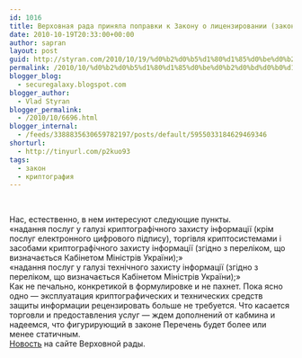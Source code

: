 ```yaml
---
id: 1016
title: Верховная рада приняла поправки к Закону о лицензировании (законопроект №6696)
date: 2010-10-19T20:33:00+00:00
author: sapran
layout: post
guid: http://styran.com/2010/10/19/%d0%b2%d0%b5%d1%80%d1%85%d0%be%d0%b2%d0%bd%d0%b0%d1%8f-%d1%80%d0%b0%d0%b4%d0%b0-%d0%bf%d1%80%d0%b8%d0%bd%d1%8f%d0%bb%d0%b0-%d0%bf%d0%be%d0%bf%d1%80%d0%b0%d0%b2%d0%ba%d0%b8-%d0%ba-%d0%b7%d0%b0%d0%ba/
permalink: /2010/10/%d0%b2%d0%b5%d1%80%d1%85%d0%be%d0%b2%d0%bd%d0%b0%d1%8f-%d1%80%d0%b0%d0%b4%d0%b0-%d0%bf%d1%80%d0%b8%d0%bd%d1%8f%d0%bb%d0%b0-%d0%bf%d0%be%d0%bf%d1%80%d0%b0%d0%b2%d0%ba%d0%b8-%d0%ba-%d0%b7%d0%b0%d0%ba/
blogger_blog:
  - securegalaxy.blogspot.com
blogger_author:
  - Vlad Styran
blogger_permalink:
  - /2010/10/6696.html
blogger_internal:
  - /feeds/3388835630659782197/posts/default/5955033184629469346
shorturl:
  - http://tinyurl.com/p2kuo93
tags:
  - закон
  - криптография
---
```

<span style="font-family: Arial; font-size: small;"><span style="font-size: 13px;"></span></span>  
<span style="font-family: Arial; font-size: small;"><span style="font-size: 13px;"> 

<div>
  Нас, естественно, в нем интересуют следующие пункты.
</div>

<div>
</div>

<div>
  &#171;надання послуг у галузі криптографічного захисту інформації (крім послуг електронного цифрового підпису), торгівля криптосистемами і засобами криптографічного захисту інформації (згідно з переліком, що визначається Кабінетом Міністрів України);&#187;
</div>

<div>
</div>

<div>
  &#171;надання послуг у галузі технічного захисту інформації (згідно з переліком, що визначається Кабінетом Міністрів України);&#187;
</div>

<div>
</div>

<div>
  Как не печально, конкретикой в формулировке и не пахнет. Пока ясно одно &#8212; эксплуатация криптографических и технических средств защиты информации рецензировать больше не требуется. Что касается торговли и предоставления услуг &#8212; ждем дополнений от кабмина и надеемся, что фигурирующий в законе Перечень будет более или менее статичным.
</div>

<div>
</div>

<div>
  <a href="http://portal.rada.gov.ua/rada/control/uk/publish/article/news_left?art_id=217902&cat_id=37486">Новость</a> на сайте Верховной рады.
</div>

<p>
  </span></span>
</p>

<div class="addtoany_share_save_container addtoany_content_bottom">
  <div class="a2a_kit a2a_kit_size_32 addtoany_list a2a_target" id="wpa2a_125">
    <a class="a2a_button_facebook" href="http://www.addtoany.com/add_to/facebook?linkurl=https%3A%2F%2Fblog.styran.com%2F2010%2F10%2F%25d0%25b2%25d0%25b5%25d1%2580%25d1%2585%25d0%25be%25d0%25b2%25d0%25bd%25d0%25b0%25d1%258f-%25d1%2580%25d0%25b0%25d0%25b4%25d0%25b0-%25d0%25bf%25d1%2580%25d0%25b8%25d0%25bd%25d1%258f%25d0%25bb%25d0%25b0-%25d0%25bf%25d0%25be%25d0%25bf%25d1%2580%25d0%25b0%25d0%25b2%25d0%25ba%25d0%25b8-%25d0%25ba-%25d0%25b7%25d0%25b0%25d0%25ba%2F&linkname=%D0%92%D0%B5%D1%80%D1%85%D0%BE%D0%B2%D0%BD%D0%B0%D1%8F%20%D1%80%D0%B0%D0%B4%D0%B0%20%D0%BF%D1%80%D0%B8%D0%BD%D1%8F%D0%BB%D0%B0%20%D0%BF%D0%BE%D0%BF%D1%80%D0%B0%D0%B2%D0%BA%D0%B8%20%D0%BA%20%D0%97%D0%B0%D0%BA%D0%BE%D0%BD%D1%83%20%D0%BE%20%D0%BB%D0%B8%D1%86%D0%B5%D0%BD%D0%B7%D0%B8%D1%80%D0%BE%D0%B2%D0%B0%D0%BD%D0%B8%D0%B8%20%28%D0%B7%D0%B0%D0%BA%D0%BE%D0%BD%D0%BE%D0%BF%D1%80%D0%BE%D0%B5%D0%BA%D1%82%20%E2%84%966696%29" title="Facebook" rel="nofollow" target="_blank"></a><a class="a2a_button_twitter" href="http://www.addtoany.com/add_to/twitter?linkurl=https%3A%2F%2Fblog.styran.com%2F2010%2F10%2F%25d0%25b2%25d0%25b5%25d1%2580%25d1%2585%25d0%25be%25d0%25b2%25d0%25bd%25d0%25b0%25d1%258f-%25d1%2580%25d0%25b0%25d0%25b4%25d0%25b0-%25d0%25bf%25d1%2580%25d0%25b8%25d0%25bd%25d1%258f%25d0%25bb%25d0%25b0-%25d0%25bf%25d0%25be%25d0%25bf%25d1%2580%25d0%25b0%25d0%25b2%25d0%25ba%25d0%25b8-%25d0%25ba-%25d0%25b7%25d0%25b0%25d0%25ba%2F&linkname=%D0%92%D0%B5%D1%80%D1%85%D0%BE%D0%B2%D0%BD%D0%B0%D1%8F%20%D1%80%D0%B0%D0%B4%D0%B0%20%D0%BF%D1%80%D0%B8%D0%BD%D1%8F%D0%BB%D0%B0%20%D0%BF%D0%BE%D0%BF%D1%80%D0%B0%D0%B2%D0%BA%D0%B8%20%D0%BA%20%D0%97%D0%B0%D0%BA%D0%BE%D0%BD%D1%83%20%D0%BE%20%D0%BB%D0%B8%D1%86%D0%B5%D0%BD%D0%B7%D0%B8%D1%80%D0%BE%D0%B2%D0%B0%D0%BD%D0%B8%D0%B8%20%28%D0%B7%D0%B0%D0%BA%D0%BE%D0%BD%D0%BE%D0%BF%D1%80%D0%BE%D0%B5%D0%BA%D1%82%20%E2%84%966696%29" title="Twitter" rel="nofollow" target="_blank"></a><a class="a2a_button_google_plus" href="http://www.addtoany.com/add_to/google_plus?linkurl=https%3A%2F%2Fblog.styran.com%2F2010%2F10%2F%25d0%25b2%25d0%25b5%25d1%2580%25d1%2585%25d0%25be%25d0%25b2%25d0%25bd%25d0%25b0%25d1%258f-%25d1%2580%25d0%25b0%25d0%25b4%25d0%25b0-%25d0%25bf%25d1%2580%25d0%25b8%25d0%25bd%25d1%258f%25d0%25bb%25d0%25b0-%25d0%25bf%25d0%25be%25d0%25bf%25d1%2580%25d0%25b0%25d0%25b2%25d0%25ba%25d0%25b8-%25d0%25ba-%25d0%25b7%25d0%25b0%25d0%25ba%2F&linkname=%D0%92%D0%B5%D1%80%D1%85%D0%BE%D0%B2%D0%BD%D0%B0%D1%8F%20%D1%80%D0%B0%D0%B4%D0%B0%20%D0%BF%D1%80%D0%B8%D0%BD%D1%8F%D0%BB%D0%B0%20%D0%BF%D0%BE%D0%BF%D1%80%D0%B0%D0%B2%D0%BA%D0%B8%20%D0%BA%20%D0%97%D0%B0%D0%BA%D0%BE%D0%BD%D1%83%20%D0%BE%20%D0%BB%D0%B8%D1%86%D0%B5%D0%BD%D0%B7%D0%B8%D1%80%D0%BE%D0%B2%D0%B0%D0%BD%D0%B8%D0%B8%20%28%D0%B7%D0%B0%D0%BA%D0%BE%D0%BD%D0%BE%D0%BF%D1%80%D0%BE%D0%B5%D0%BA%D1%82%20%E2%84%966696%29" title="Google+" rel="nofollow" target="_blank"></a><a class="a2a_button_linkedin" href="http://www.addtoany.com/add_to/linkedin?linkurl=https%3A%2F%2Fblog.styran.com%2F2010%2F10%2F%25d0%25b2%25d0%25b5%25d1%2580%25d1%2585%25d0%25be%25d0%25b2%25d0%25bd%25d0%25b0%25d1%258f-%25d1%2580%25d0%25b0%25d0%25b4%25d0%25b0-%25d0%25bf%25d1%2580%25d0%25b8%25d0%25bd%25d1%258f%25d0%25bb%25d0%25b0-%25d0%25bf%25d0%25be%25d0%25bf%25d1%2580%25d0%25b0%25d0%25b2%25d0%25ba%25d0%25b8-%25d0%25ba-%25d0%25b7%25d0%25b0%25d0%25ba%2F&linkname=%D0%92%D0%B5%D1%80%D1%85%D0%BE%D0%B2%D0%BD%D0%B0%D1%8F%20%D1%80%D0%B0%D0%B4%D0%B0%20%D0%BF%D1%80%D0%B8%D0%BD%D1%8F%D0%BB%D0%B0%20%D0%BF%D0%BE%D0%BF%D1%80%D0%B0%D0%B2%D0%BA%D0%B8%20%D0%BA%20%D0%97%D0%B0%D0%BA%D0%BE%D0%BD%D1%83%20%D0%BE%20%D0%BB%D0%B8%D1%86%D0%B5%D0%BD%D0%B7%D0%B8%D1%80%D0%BE%D0%B2%D0%B0%D0%BD%D0%B8%D0%B8%20%28%D0%B7%D0%B0%D0%BA%D0%BE%D0%BD%D0%BE%D0%BF%D1%80%D0%BE%D0%B5%D0%BA%D1%82%20%E2%84%966696%29" title="LinkedIn" rel="nofollow" target="_blank"></a><a class="a2a_dd addtoany_share_save" href="https://www.addtoany.com/share"></a>
  </div>
</div>